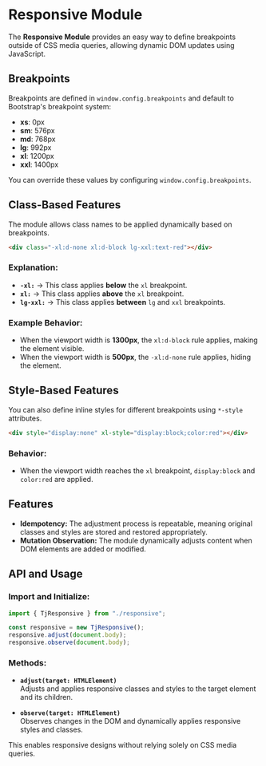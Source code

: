 # Responsive Module

The **Responsive Module** provides an easy way to define breakpoints outside of CSS media queries, allowing dynamic DOM updates using JavaScript.

## Breakpoints

Breakpoints are defined in `window.config.breakpoints` and default to Bootstrap's breakpoint system:

- **xs**: 0px
- **sm**: 576px
- **md**: 768px
- **lg**: 992px
- **xl**: 1200px
- **xxl**: 1400px

You can override these values by configuring `window.config.breakpoints`.

## Class-Based Features

The module allows class names to be applied dynamically based on breakpoints.

```html
<div class="-xl:d-none xl:d-block lg-xxl:text-red"></div>
```

### Explanation:
- **`-xl:`** → This class applies **below** the `xl` breakpoint.
- **`xl:`** → This class applies **above** the `xl` breakpoint.
- **`lg-xxl:`** → This class applies **between** `lg` and `xxl` breakpoints.

### Example Behavior:
- When the viewport width is **1300px**, the `xl:d-block` rule applies, making the element visible.
- When the viewport width is **500px**, the `-xl:d-none` rule applies, hiding the element.

## Style-Based Features

You can also define inline styles for different breakpoints using `*-style` attributes.

```html
<div style="display:none" xl-style="display:block;color:red"></div>
```

### Behavior:
- When the viewport width reaches the `xl` breakpoint, `display:block` and `color:red` are applied.

## Features

- **Idempotency:** The adjustment process is repeatable, meaning original classes and styles are stored and restored appropriately.
- **Mutation Observation:** The module dynamically adjusts content when DOM elements are added or modified.

## API and Usage

### Import and Initialize:

```typescript
import { TjResponsive } from "./responsive";

const responsive = new TjResponsive();
responsive.adjust(document.body);
responsive.observe(document.body);
```

### Methods:

- **`adjust(target: HTMLElement)`**  
  Adjusts and applies responsive classes and styles to the target element and its children.

- **`observe(target: HTMLElement)`**  
  Observes changes in the DOM and dynamically applies responsive styles and classes.

This enables responsive designs without relying solely on CSS media queries.